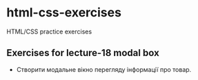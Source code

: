 # html-css-exercises

HTML/CSS practice exercises

## Exercises for lecture-18 modal box

- Створити модальне вікно перегляду інформації про товар.
